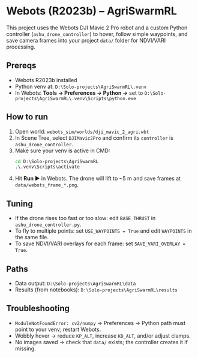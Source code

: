 # Webots (R2023b) – AgriSwarmRL

This project uses the Webots DJI Mavic 2 Pro robot and a custom Python controller
(`ashu_drone_controller`) to hover, follow simple waypoints, and save camera frames
into your project `data/` folder for NDVI/VARI processing.

## Prereqs
- Webots R2023b installed
- Python venv at: `D:\Solo-projects\AgriSwarmRL\.venv`
- In Webots: **Tools → Preferences → Python →** set to
  `D:\Solo-projects\AgriSwarmRL\.venv\Scripts\python.exe`

## How to run
1. Open world: `webots_sim/worlds/dji_mavic_2_agri.wbt`
2. In Scene Tree, select `DJIMavic2Pro` and confirm its `controller` is `ashu_drone_controller`.
3. Make sure your venv is active in CMD:
   ```cmd
   cd D:\Solo-projects\AgriSwarmRL
   .\.venv\Scripts\activate
   ```
4. Hit **Run ▶** in Webots. The drone will lift to ~5 m and save frames at `data/webots_frame_*.png`.

## Tuning
- If the drone rises too fast or too slow: edit `BASE_THRUST` in `ashu_drone_controller.py`.
- To fly to multiple points: set `USE_WAYPOINTS = True` and edit `WAYPOINTS` in the same file.
- To save NDVI/VARI overlays for each frame: set `SAVE_VARI_OVERLAY = True`.

## Paths
- Data output: `D:\Solo-projects\AgriSwarmRL\data`
- Results (from notebooks): `D:\Solo-projects\AgriSwarmRL\results`

## Troubleshooting
- `ModuleNotFoundError: cv2/numpy` → Preferences → Python path must point to your venv; restart Webots.
- Wobbly hover → reduce `KP_ALT`, increase `KD_ALT`, and/or adjust clamps.
- No images saved → check that `data/` exists; the controller creates it if missing.